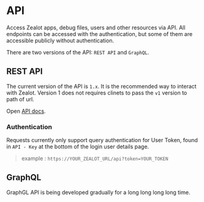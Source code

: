 # API

Access Zealot apps, debug files, users and other resources via API. All endpoints can be accessed with the authentication, but some of them are accessible publicly without authentication.

There are two versions of the API: `REST API` and `GraphQL`.

## REST API

The current version of the API is `1.x`. It is the recommended way to interact with Zealot. Version 1 does not requires clinets to pass the `v1` version to path of url.

Open [API docs](/api/v1/en).

### Authentication

Requests currently only support query authentication for User Token, found in `API - Key` at the bottom of the login user details page.

> example : `https://YOUR_ZEALOT_URL/api?token=YOUR_TOKEN`

## GraphQL

GraphGL API is being developed gradually for a long long long long time.
